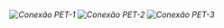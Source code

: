 <h6 align="center">
  
![Conexão PET-1](https://github.com/user-attachments/assets/46342aba-43f1-4681-bf4c-abe2d0cb58ed)
![Conexão PET-2](https://github.com/user-attachments/assets/1bedadd0-bf79-41ca-9cd7-e608fc81074d)
![Conexão PET-3](https://github.com/user-attachments/assets/8407580f-b679-4fe1-9022-0b425fbc5a30)

</h6>
